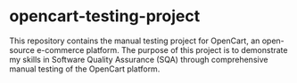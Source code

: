 # opencart-testing-project
This repository contains the manual testing project for OpenCart, an open-source e-commerce platform. The purpose of this project is to demonstrate my skills in Software Quality Assurance (SQA) through comprehensive manual testing of the OpenCart platform.
